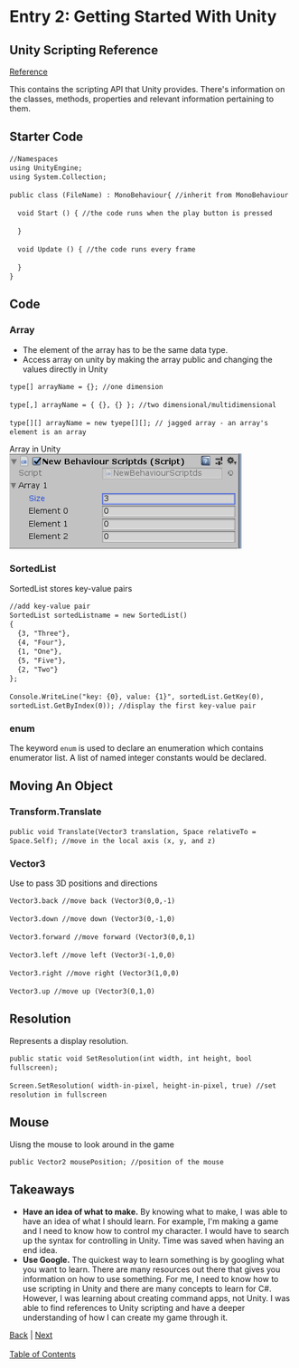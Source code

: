 # Entry 2: Getting Started With Unity

## Unity Scripting Reference

[Reference](https://docs.unity3d.com/ScriptReference/)

This contains the scripting API that Unity provides. There's information on the classes, methods, properties and relevant information pertaining to them.

## Starter Code
```
//Namespaces
using UnityEngine;
using System.Collection;

public class (FileName) : MonoBehaviour{ //inherit from MonoBehaviour

  void Start () { //the code runs when the play button is pressed
  
  }
  
  void Update () { //the code runs every frame
  
  }
}
```

## Code
### Array
* The element of the array has to be the same data type.
* Access array on unity by making the array public and changing the values directly in Unity
```
type[] arrayName = {}; //one dimension

type[,] arrayName = { {}, {} }; //two dimensional/multidimensional

type[][] arrayName = new tyepe[][]; // jagged array - an array's element is an array
```

Array in Unity
![alt text](../images/array_in_unity.PNG)

### SortedList
SortedList stores key-value pairs
```
//add key-value pair
SortedList sortedListname = new SortedList()
{
  {3, "Three"},
  {4, "Four"},
  {1, "One"},
  {5, "Five"},
  {2, "Two"}
};

Console.WriteLine("key: {0}, value: {1}", sortedList.GetKey(0), sortedList.GetByIndex(0)); //display the first key-value pair
```

### enum
The keyword `enum` is used to declare an enumeration which contains enumerator list. A list of named integer constants would be declared.

## Moving An Object
### Transform.Translate
```
public void Translate(Vector3 translation, Space relativeTo = Space.Self); //move in the local axis (x, y, and z)
```

### Vector3
Use to pass 3D positions and directions
```
Vector3.back //move back (Vector3(0,0,-1)

Vector3.down //move down (Vector3(0,-1,0)

Vector3.forward //move forward (Vector3(0,0,1)

Vector3.left //move left (Vector3(-1,0,0)

Vector3.right //move right (Vector3(1,0,0)

Vector3.up //move up (Vector3(0,1,0)
```

## Resolution
Represents a display resolution.
```
public static void SetResolution(int width, int height, bool fullscreen);

Screen.SetResolution( width-in-pixel, height-in-pixel, true) //set resolution in fullscreen
```

## Mouse
Uisng the mouse to look around in the game
```
public Vector2 mousePosition; //position of the mouse
```

## Takeaways
* **Have an idea of what to make.** By knowing what to make, I was able to have an idea of what I should learn. For example, I'm making a game and I need to know how to control my character. I would have to search up the syntax for controlling in Unity. Time was saved when having an end idea.
* **Use Google.** The quickest way to learn something is by googling what you want to learn. There are many resources out there that gives you information on how to use something. For me, I need to know how to use scripting in Unity and there are many concepts to learn for C#. However, I was learning about creating command apps, not Unity. I was able to find references to Unity scripting and have a deeper understanding of how I can create my game through it.

[Back](entry-1.md) | [Next](entry-2.md) <br><br>
[Table of Contents](../README.md)
